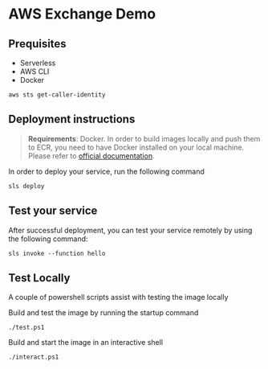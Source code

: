 # AWS Exchange Demo

## Prequisites
 - Serverless
 - AWS CLI
 - Docker

```aws sts get-caller-identity```

## Deployment instructions

> **Requirements**: Docker. In order to build images locally and push them to ECR, you need to have Docker installed on your local machine. Please refer to [official documentation](https://docs.docker.com/get-docker/).

In order to deploy your service, run the following command

```
sls deploy
```

## Test your service

After successful deployment, you can test your service remotely by using the following command:

```
sls invoke --function hello
```
## Test Locally

A couple of powershell scripts assist with testing the image locally

Build and test the image by running the startup command
``` pwsh
./test.ps1
```

Build and start the image in an interactive shell
``` pwsh
./interact.ps1
```